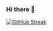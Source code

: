 ### Hi there 👋
[![GitHub Streak](https://github-readme-streak-stats.herokuapp.com/?user=Victor-Villacis)](https://github.com/DenverCoder1/github-readme-streak-stats)

<!--
**Victor-Villacis/Victor-Villacis** is a ✨ _special_ ✨ repository because its `README.md` (this file) appears on your GitHub profile.

Here are some ideas to get you started:

- 🔭 I’m currently working on ...
- 🌱 I’m currently learning ...
- 👯 I’m looking to collaborate on ...
- 🤔 I’m looking for help with ...
- 💬 Ask me about ...
- 📫 How to reach me: ...
- 😄 Pronouns: ...
- ⚡ Fun fact: ...
-->
